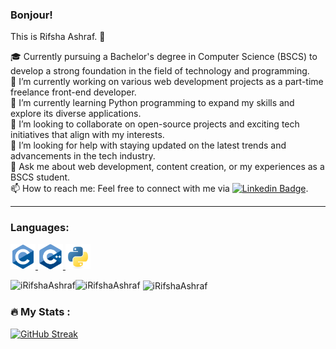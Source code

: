 ### Bonjour! <br/>
This is Rifsha Ashraf. 👋

<!--
**iRifshaAshraf/iRIfshaAshraf** is a ✨ _special_ ✨ repository because its `README.md` (this file) appears on your GitHub profile.  

Here are some ideas to get you started:
-->

🎓 Currently pursuing a Bachelor's degree in Computer Science (BSCS) to develop a strong foundation in the field of technology and programming. <br/>
🔭 I’m currently working on various web development projects as a part-time freelance front-end developer. <br/>
🌱 I’m currently learning Python programming to expand my skills and explore its diverse applications. <br/>
👯 I’m looking to collaborate on open-source projects and exciting tech initiatives that align with my interests. <br/>
🤔 I’m looking for help with staying updated on the latest trends and advancements in the tech industry. <br/>
💬 Ask me about web development, content creation, or my experiences as a BSCS student. <br/>
📫 How to reach me: Feel free to connect with me via [![Linkedin Badge](https://img.shields.io/badge/-Rifsha-blue?style=flat&logo=Linkedin&logoColor=white)]([your-linkedin-url](https://www.linkedin.com/in/rifshaashraf/)).


---

<!-- ### :fire: My Stats :
[![GitHub Streak](http://github-readme-streak-stats.herokuapp.com?user=iRifshaAshraf)](https://git.io/streak-stats)-->

</p>
<h3>Languages:</h3>
<p align="left"> <a href="https://www.cprogramming.com/" target="_blank" rel="noreferrer"> <img src="https://raw.githubusercontent.com/devicons/devicon/master/icons/c/c-original.svg" alt="c" width="40" height="40"/> </a> <a href="https://www.w3schools.com/cpp/" target="_blank" rel="noreferrer"> <img src="https://raw.githubusercontent.com/devicons/devicon/master/icons/cplusplus/cplusplus-original.svg" alt="cplusplus" width="40" height="40"/> </a>  <a href="https://www.python.org" target="_blank" rel="noreferrer"> <img src="https://raw.githubusercontent.com/devicons/devicon/master/icons/python/python-original.svg" alt="python" width="40" height="40"/> </a> 
</p>

<p><img align="left" src="https://github-readme-stats.vercel.app/api/top-langs?username=iRifshaAshraf&show_icons=true&locale=en&layout=compact" alt="iRifshaAshraf" /></p>

<p><img align="left" src="https://github-readme-stats.vercel.app/api/top-langs?username=iRifshaAshraf&show_icons=true&locale=en&layout=compact&bg_color=000000" alt="iRifshaAshraf" /></p>


<p>&nbsp;<img align="center" src="https://github-readme-stats.vercel.app/api?username=iRifshaAshraf1&show_icons=true&locale=en" alt="iRifshaAshraf" /></p>


### :fire: My Stats :
[![GitHub Streak](http://github-readme-streak-stats.herokuapp.com?user=iRifshaAshraf&theme=dark)](https://git.io/streak-stats)

